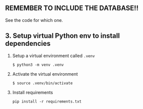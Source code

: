 ## REMEMBER TO INCLUDE THE DATABASE!!
See the code for which one.

## 3. Setup virtual Python env to install dependencies
1. Setup a virtual environment called `.venv`
    ```
    $ python3 -m venv .venv
    ```
2. Activate the virtual environment
    ```
    $ source .venv/bin/activate
    ```
3. Install requirements
    ```
    pip install -r requirements.txt
    ```